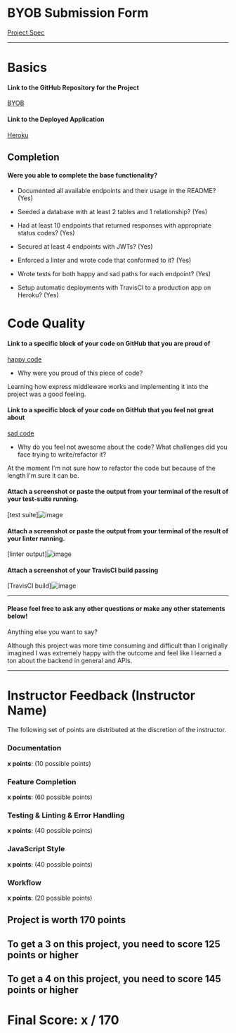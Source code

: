 # BYOB Submission Form

[Project Spec](http://frontend.turing.io/projects/build-your-own-backend.html)

------

# Basics

#### Link to the GitHub Repository for the Project
[BYOB](https://github.com/mcnamara14/byob)

#### Link to the Deployed Application
[Heroku](https://byob-tm-cs.herokuapp.com/)


## Completion

#### Were you able to complete the base functionality?

* Documented all available endpoints and their usage in the README?
(Yes)

* Seeded a database with at least 2 tables and 1 relationship?
(Yes)

* Had at least 10 endpoints that returned responses with appropriate status codes?
(Yes)

* Secured at least 4 endpoints with JWTs?
(Yes)

* Enforced a linter and wrote code that conformed to it?
(Yes)

* Wrote tests for both happy and sad paths for each endpoint?
(Yes)

* Setup automatic deployments with TravisCI to a production app on Heroku?
(Yes)

# Code Quality

#### Link to a specific block of your code on GitHub that you are proud of
[happy code](https://github.com/mcnamara14/byob/blob/master/server.js#L45)

* Why were you proud of this piece of code?

Learning how express middleware works and implementing it into the project was a good feeling. 

#### Link to a specific block of your code on GitHub that you feel not great about
[sad code](https://github.com/mcnamara14/byob/blob/master/server.js#L172)

* Why do you feel not awesome about the code? What challenges did you face trying to write/refactor it?

At the moment I'm not sure how to refactor the code but because of the length I'm sure it can be. 

#### Attach a screenshot or paste the output from your terminal of the result of your test-suite running.

[test suite]![image](https://user-images.githubusercontent.com/8752377/42706727-0af56102-8695-11e8-9d0a-8b19c9e5219f.png)

#### Attach a screenshot or paste the output from your terminal of the result of your linter running.

[linter output]![image](https://user-images.githubusercontent.com/8752377/42706790-3584b102-8695-11e8-84d5-535e111d7a03.png)

#### Attach a screenshot of your TravisCI build passing

[TravisCI build]![image](https://user-images.githubusercontent.com/8752377/42706826-56d86178-8695-11e8-8dc1-93e00d56b077.png)

-----

#### Please feel free to ask any other questions or make any other statements below!

Anything else you want to say?

Although this project was more time consuming and difficult than I originally imagined I was extremely happy with the outcome and feel like I learned a ton about the backend in general and APIs. 

-----


# Instructor Feedback (Instructor Name)

The following set of points are distributed at the discretion of the instructor.

### Documentation

**x points**: (10 possible points)

### Feature Completion

**x points**: (60 possible points)

### Testing & Linting & Error Handling

**x points**: (40 possible points)

### JavaScript Style

**x points**: (40 possible points)

### Workflow

**x points**: (20 possible points)

## Project is worth 170 points

## To get a 3 on this project, you need to score 125 points or higher
## To get a 4 on this project, you need to score 145 points or higher

# Final Score: x / 170
